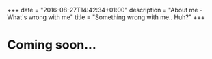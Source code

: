 +++
date = "2016-08-27T14:42:34+01:00"
description = "About me - What's wrong with me"
title = "Something wrong with me.. Huh?"
+++

# Coming soon...